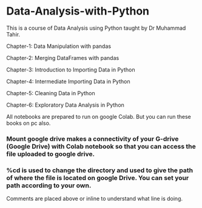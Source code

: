 # Data-Analysis-with-Python
This is a course of Data Analysis using Python taught by Dr Muhammad Tahir.

Chapter-1: Data Manipulation with pandas

Chapter-2: Merging DataFrames with pandas

Chapter-3: Introduction to Importing Data in Python

Chapter-4: Intermediate Importing Data in Python

Chapter-5: Cleaning Data in Python

Chapter-6: Exploratory Data Analysis in Python

All notebooks are prepared to run on google Colab. But you can run these books on pc also.

### Mount google drive makes a connectivity of your G-drive (Google Drive) with Colab notebook so that you can access the file uploaded to google drive.
### %cd is used to change the directory and used to give the path of where the file is located on google Drive. You can set your path according to your own.

Comments are placed above or inline to understand what line is doing.  
